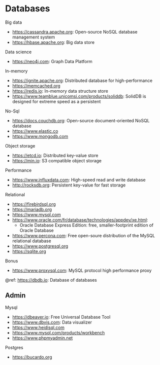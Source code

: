 # Databases

Big data
- https://cassandra.apache.org: Open-source NoSQL database management system
- https://hbase.apache.org: Big data store

Data science
- https://neo4j.com: Graph Data Platform

In-memory
- https://ignite.apache.org: Distributed database for high-performance
- https://memcached.org
- https://redis.io: In-memory data structure store
- https://www.teamblue.unicomsi.com/products/soliddb: SolidDB is designed for extreme speed as a persistent

No-Sql
- https://docs.couchdb.org: Open-source document-oriented NoSQL database
- https://www.elastic.co
- https://www.mongodb.com

Object storage
* https://etcd.io: Distributed key-value store
* https://min.io: S3 compatible object storage

Performance
* https://www.influxdata.com: High-speed read and write database
* http://rocksdb.org: Persistent key-value for fast storage

Relational
- https://firebirdsql.org
- https://mariadb.org
- https://www.mysql.com
- https://www.oracle.com/fr/database/technologies/appdev/xe.html:
  + Oracle Database Express Edition: free, smaller-footprint edition of Oracle Database 
- https://www.percona.com: Free open-soure distribution of the MySQL relational database
- https://www.postgresql.org
- https://sqlite.org

Bonus  
- https://www.proxysql.com: MySQL protocol high performance proxy

@ref: https://dbdb.io: Database of databases

## Admin
Mysql
* https://dbeaver.io: Free Universal Database Tool
* https://www.dbvis.com: Data visualizer
* https://www.heidisql.com
* https://www.mysql.com/products/workbench
* https://www.phpmyadmin.net

Postgres
* https://bucardo.org
